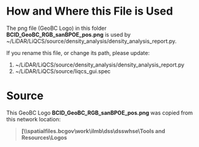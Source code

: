 # How and Where this File is Used

The png file (GeoBC Logo) in this folder **BCID_GeoBC_RGB_sanBPOE_pos.png** is used by ~/LiDAR/LiQCS/source/density_analysis/density_analysis_report.py.

If you rename this file, or change its path, please update:

1. ~/LiDAR/LiQCS/source/density_analysis/density_analysis_report.py
2. ~/LiDAR/LiQCS/source/liqcs_gui.spec


# Source

This GeoBC Logo **BCID_GeoBC_RGB_sanBPOE_pos.png** was copied from this network location:

> **[\\\spatialfiles.bcgov\work\ilmb\dss\dsswhse\Tools and Resources\Logos**